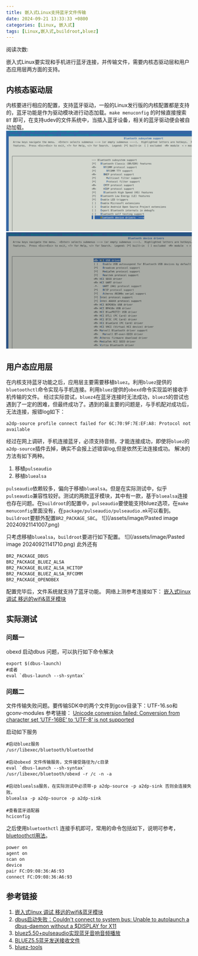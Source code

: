 ```yaml
---
title: 嵌入式Linux支持蓝牙文件传输
date: 2024-09-21 13:33:33 +0800
categories: [Linux, 嵌入式]
tags: [Linux,嵌入式,buildroot,bluez]
---
```

<script async src="//busuanzi.ibruce.info/busuanzi/2.3/busuanzi.pure.mini.js"></script>

<link rel="stylesheet" href="https://use.fontawesome.com/releases/v5.3.1/css/all.css" integrity="sha384-mzrmE5qonljUremFsqc01SB46JvROS7bZs3IO2EmfFsd15uHvIt+Y8vEf7N7fWAU" crossorigin="anonymous">

<i class="fa fa-eye"></i> 阅读次数: <span id="busuanzi_value_page_pv"><i class="fa fa-spinner fa-spin"></i></span>



嵌入式Linux要实现和手机进行蓝牙连接，并传输文件，需要内核态驱动层和用户态应用层两方面的支持。
## 内核态驱动层

内核要进行相应的配置，支持蓝牙驱动，一般的Linux发行版的内核配置都是支持的，蓝牙功能是作为驱动模块进行动态加载。`make menuconfig` 的时候直接搜索 `BT` 即可，在支持udev的文件系统中，当插入蓝牙设备，相关的蓝牙驱动便会被自动加载。
![test](/assets/image/20240921135133.png)
![](/assets/image/20240921135117.png)


## 用户态应用层

在内核支持蓝牙功能之后，应用层主要需要移植`bluez`。利用`bluez`提供的`bluetoothctl`命令实现与手机连接。利用`bluez`提供的`obexd`命令实现监听接收手机传输的文件。
经过实际尝试，`bluez4`在蓝牙连接时无法成功，`bluez5`的尝试也遇到了一定的困难，但最终成功了。遇到的最主要的问题是，与手机配对成功后，无法连接，报错log如下：
```shell
a2dp-source profile connect failed for 6C:70:9F:7E:EF:A8: Protocol not available
```
经过在网上调研，手机连接蓝牙，必须支持音频，才能连接成功，即使将`bluez`的`a2dp-source`插件去掉，确实不会报上述错误log,但是依然无法连接成功。
解决的方法有如下两种。
1. 移植`pulseaudio`
2. 移植`bluealsa`

`pulseaudio`依赖较多，偏向于移植`bluealsa`。但是在实际测试中，似乎`pulseaudio`兼容性较好。测试的两款蓝牙模块，其中有一款，基于`bluealsa`连接也存在问题。在`buildroot`的配置中，`pulseaudio`要使能支持bluez选项，在`make menuconfig`里面没有，在`package/pulseaudio/pulseaudio.mk`可以看到。`buildroot`要额外配置`BR2_PACKAGE_SBC`。
![](/assets/image/Pasted image 20240921141007.png)

只考虑移植`bluealsa`，`buildroot`要进行如下配置。
![](/assets/image/Pasted image 20240921141710.png)
此外还有
```shell
BR2_PACKAGE_DBUS
BR2_PACKAGE_BLUEZ_ALSA
BR2_PACKAGE_BLUEZ_ALSA_HCITOP
BR2_PACKAGE_BLUEZ_ALSA_RFCOMM
BR2_PACKAGE_OPENOBEX
```

配置完毕后，文件系统就支持了蓝牙功能。
网络上测参考连接如下： [嵌入式linux 调试 移远的wifi&蓝牙模块](https://www.cnblogs.com/xiongze1234/p/17801206.html "发布于 2023-10-31 19:56")

## 实际测试

### 问题一
obexd 启动dbus 问题，可以执行如下命令解决
```shell
export $(dbus-launch)
#或者
eval `dbus-launch --sh-syntax`
```
### 问题二
文件传输失败问题。要传输SDK中的两个文件到gcov目录下：UTF-16.so和gconv-modules
参考链接： [Unicode conversion failed: Conversion from character set ‘UTF-16BE‘ to ‘UTF-8‘ is not supported](https://blog.csdn.net/TSZ0000/article/details/130728962)


启动如下服务
```shell
#启动bluez服务
/usr/libexec/bluetooth/bluetoothd

#启动obexd 文件传输服务，文件接受路径为/c目录
eval `dbus-launch --sh-syntax`
/usr/libexec/bluetooth/obexd -r /c -n -a

#启动bluealsa服务，在实际测试中必须带-p a2dp-source -p a2dp-sink 否则会连接失败。
bluealsa -p a2dp-source -p a2dp-sink

#查看蓝牙适配器
hciconfig
```

之后使用`bluetoothctl` 连接手机即可，常用的命令包括如下，说明可参考， [bluetoothctl用法](https://www.cnblogs.com/helloworldtoyou/p/15169073.html "发布于 2021-08-21 10:58")。
```shell
power on
agent on
scan on
device
pair FC:D9:08:36:A6:93
connect FC:D9:08:36:A6:93

```


## 参考链接

1. [嵌入式linux 调试 移远的wifi&蓝牙模块](https://www.cnblogs.com/xiongze1234/p/17801206.html "发布于 2023-10-31 19:56")
2.  [dbus启动失败：Couldn't connect to system bus: Unable to autolaunch a dbus-daemon without a $DISPLAY for X11](https://www.cnblogs.com/chutianyao/p/3770627.html "发布于 2015-07-27 10:38")
3. [bluez5.50+pulseaudio实现蓝牙音响音频播放](https://developer.aliyun.com/article/1172689)
4. [BLUEZ5.5蓝牙发送接收文件](https://blog.csdn.net/ldinvicible/article/details/131851316)
5. [bluez-tools](https://code.google.com/archive/p/bluez-tools/)
